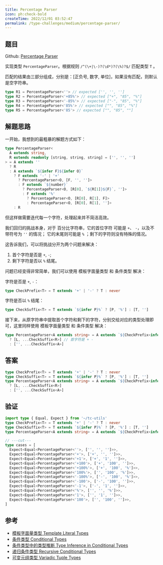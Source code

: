 ```yaml
---
title: Percentage Parser
icon: ph:check-bold
createTime: 2022/12/01 03:52:47
permalink: /type-challenges/medium/percentage-parser/
---
```


## 题目

Github: [Percentage Parser](https://github.com/type-challenges/type-challenges/blob/main/questions/01978-medium-percentage-parser/)

实现类型 `PercentageParser`。根据规则 `/^(\+|\-)?(\d*)?(\%)?$/` 匹配类型 `T` 。

匹配的结果由三部分组成，分别是：[正负号, 数字, 单位]，如果没有匹配，则默认是空字符串。

```ts
type R1 = PercentageParser<''> // expected ['', '', '']
type R2 = PercentageParser<'+85%'> // expected ["+", "85", "%"]
type R3 = PercentageParser<'-85%'> // expected ["-", "85", "%"]
type R4 = PercentageParser<'85%'> // expected ["", "85", "%"]
type R5 = PercentageParser<'85'> // expected ["", "85", ""]
```

## 解题思路

一开始，我想到的最粗暴的解题方式如下：

```ts
type PercentageParser<
  A extends string,
  R extends readonly [string, string, string] = ['', '', '']
> = A extends ''
  ? R
  : A extends `${infer F}${infer O}`
    ? F extends '-' | '+'
      ? PercentageParser<O, [F, '', '']>
      : F extends `${number}`
        ? PercentageParser<O, [R[0], `${R[1]}${F}`, '']>
        : F extends '%'
          ? PercentageParser<O, [R[0], R[1], F]>
          : PercentageParser<O, [R[0], R[1], '']>
    : R
```

但这样做需要迭代每一个字符，处理起来并不简洁高效。

我们回归的挑战本身，对于 百分比字符串，它的首位字符 可能是 `+`、 `-`，以及不带符号为 `''` 的情况；
它的末尾则可能是 `%` ；剩下的字符则没有特殊的情况。

这告诉我们，可以将挑战分开为两个问题来解决：

1. 首个字符是否是 `+`, `-`;
2. 剩下字符是否以 `%` 结尾。

问题已经变得非常简单，我们可以使用 模板字面量类型 和 条件类型 解决：

字符是否是 `+`, `-`：

```ts
type CheckPrefix<T> = T extends '+' | '-' ? T : never
```

字符是否以 `%` 结尾：

```ts
type CheckSuffix<T> = T extends `${infer P}%` ? [P, '%'] : [T, '']
```

接下来，从原字符串中提取首个字符和剩下的字符，分别交给对应的类型处理即可，这里同样使用
模板字面量类型 和 条件类型 解决：

```ts
type PercentageParser<A extends string> = A extends `${CheckPrefix<infer L>}${infer R}`
  ? [L, ...CheckSuffix<R>] // 首字符是 + -
  : ['', ...CheckSuffix<A>]
```

## 答案

```ts
type CheckPrefix<T> = T extends '+' | '-' ? T : never
type CheckSuffix<T> = T extends `${infer P}%` ? [P, '%'] : [T, '']
type PercentageParser<A extends string> = A extends `${CheckPrefix<infer L>}${infer R}`
  ? [L, ...CheckSuffix<R>]
  : ['', ...CheckSuffix<A>]
```

## 验证

```ts twoslash
import type { Equal, Expect } from '~/tc-utils'
type CheckPrefix<T> = T extends '+' | '-' ? T : never
type CheckSuffix<T> = T extends `${infer P}%` ? [P, '%'] : [T, '']
type PercentageParser<A extends string> = A extends `${CheckPrefix<infer L>}${infer R}` ? [L, ...CheckSuffix<R>] : ['', ...CheckSuffix<A>]

// ---cut---
type cases = [
  Expect<Equal<PercentageParser<''>, ['', '', '']>>,
  Expect<Equal<PercentageParser<'+'>, ['+', '', '']>>,
  Expect<Equal<PercentageParser<'+1'>, ['+', '1', '']>>,
  Expect<Equal<PercentageParser<'+100'>, ['+', '100', '']>>,
  Expect<Equal<PercentageParser<'+100%'>, ['+', '100', '%']>>,
  Expect<Equal<PercentageParser<'100%'>, ['', '100', '%']>>,
  Expect<Equal<PercentageParser<'-100%'>, ['-', '100', '%']>>,
  Expect<Equal<PercentageParser<'-100'>, ['-', '100', '']>>,
  Expect<Equal<PercentageParser<'-1'>, ['-', '1', '']>>,
  Expect<Equal<PercentageParser<'%'>, ['', '', '%']>>,
  Expect<Equal<PercentageParser<'1'>, ['', '1', '']>>,
  Expect<Equal<PercentageParser<'100'>, ['', '100', '']>>,
]
```

## 参考

- [模板字面量类型 Template Literal Types](https://www.typescriptlang.org/docs/handbook/2/template-literal-types.html)
- [条件类型 Conditional Types](https://www.typescriptlang.org/docs/handbook/2/conditional-types.html)
- [条件类型中的类型推断 Type Inference in Conditional Types](https://www.typescriptlang.org/docs/handbook/2/conditional-types.html#inferring-within-conditional-types)
- [递归条件类型 Recursive Conditional Types](https://www.typescriptlang.org/docs/handbook/release-notes/typescript-4-1.html#recursive-conditional-types)
- [可变元组类型 Variadic Tuple Types](https://www.typescriptlang.org/docs/handbook/release-notes/typescript-4-0.html#variadic-tuple-types)
